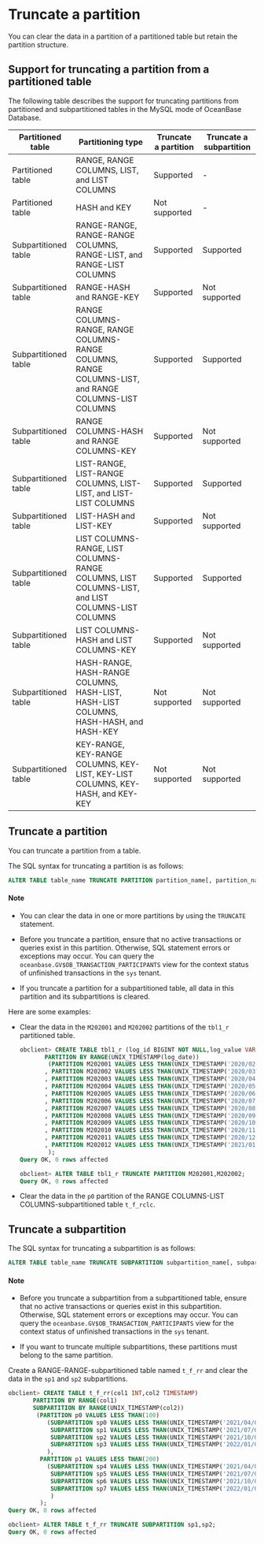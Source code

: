 # Truncate a partition

You can clear the data in a partition of a partitioned table but retain the partition structure.

## Support for truncating a partition from a partitioned table

The following table describes the support for truncating partitions from partitioned and subpartitioned tables in the MySQL mode of OceanBase Database.

| Partitioned table | Partitioning type | Truncate a partition | Truncate a subpartition |
|-------|-------------------------------------------------------------------------------------------------------------|---------------|---------------|
| Partitioned table | RANGE, RANGE COLUMNS, LIST, and LIST COLUMNS | Supported | - |
| Partitioned table | HASH and KEY | Not supported | - |
| Subpartitioned table | RANGE-RANGE, RANGE-RANGE COLUMNS, RANGE-LIST, and RANGE-LIST COLUMNS | Supported | Supported |
| Subpartitioned table | RANGE-HASH and RANGE-KEY | Supported | Not supported |
| Subpartitioned table | RANGE COLUMNS-RANGE, RANGE COLUMNS-RANGE COLUMNS, RANGE COLUMNS-LIST, and RANGE COLUMNS-LIST COLUMNS | Supported | Supported |
| Subpartitioned table | RANGE COLUMNS-HASH and RANGE COLUMNS-KEY | Supported | Not supported |
| Subpartitioned table | LIST-RANGE, LIST-RANGE COLUMNS, LIST-LIST, and LIST-LIST COLUMNS | Supported | Supported |
| Subpartitioned table | LIST-HASH and LIST-KEY | Supported | Not supported |
| Subpartitioned table | LIST COLUMNS-RANGE, LIST COLUMNS-RANGE COLUMNS, LIST COLUMNS-LIST, and LIST COLUMNS-LIST COLUMNS | Supported | Supported |
| Subpartitioned table | LIST COLUMNS-HASH and LIST COLUMNS-KEY | Supported | Not supported |
| Subpartitioned table | HASH-RANGE, HASH-RANGE COLUMNS, HASH-LIST, HASH-LIST COLUMNS, HASH-HASH, and HASH-KEY | Not supported | Not supported |
| Subpartitioned table | KEY-RANGE, KEY-RANGE COLUMNS, KEY-LIST, KEY-LIST COLUMNS, KEY-HASH, and KEY-KEY | Not supported | Not supported |

## Truncate a partition

You can truncate a partition from a table.

The SQL syntax for truncating a partition is as follows:

```sql
ALTER TABLE table_name TRUNCATE PARTITION partition_name[, partition_name ...];
```

  <main id="notice" type='explain'>
    <h4>Note</h4>
    <ul>
    <li>
    <p>You can clear the data in one or more partitions by using the <code>TRUNCATE</code> statement. </p>
    </li>
    <li>
    <p>Before you truncate a partition, ensure that no active transactions or queries exist in this partition. Otherwise, SQL statement errors or exceptions may occur. You can query the <code>oceanbase.GV$OB_TRANSACTION_PARTICIPANTS</code> view for the context status of unfinished transactions in the <code>sys</code> tenant. </p>
    </li>
    <li>
    <p>If you truncate a partition for a subpartitioned table, all data in this partition and its subpartitions is cleared. </p>
    </li>
    </ul>
  </main>

Here are some examples:

* Clear the data in the `M202001` and `M202002` partitions of the `tbl1_r` partitioned table.

   ```sql
   obclient> CREATE TABLE tbl1_r (log_id BIGINT NOT NULL,log_value VARCHAR(50),log_date TIMESTAMP NOT NULL)
          PARTITION BY RANGE(UNIX_TIMESTAMP(log_date))
           (PARTITION M202001 VALUES LESS THAN(UNIX_TIMESTAMP('2020/02/01'))
          , PARTITION M202002 VALUES LESS THAN(UNIX_TIMESTAMP('2020/03/01'))
          , PARTITION M202003 VALUES LESS THAN(UNIX_TIMESTAMP('2020/04/01'))
          , PARTITION M202004 VALUES LESS THAN(UNIX_TIMESTAMP('2020/05/01'))
          , PARTITION M202005 VALUES LESS THAN(UNIX_TIMESTAMP('2020/06/01'))
          , PARTITION M202006 VALUES LESS THAN(UNIX_TIMESTAMP('2020/07/01'))
          , PARTITION M202007 VALUES LESS THAN(UNIX_TIMESTAMP('2020/08/01'))
          , PARTITION M202008 VALUES LESS THAN(UNIX_TIMESTAMP('2020/09/01'))
          , PARTITION M202009 VALUES LESS THAN(UNIX_TIMESTAMP('2020/10/01'))
          , PARTITION M202010 VALUES LESS THAN(UNIX_TIMESTAMP('2020/11/01'))
          , PARTITION M202011 VALUES LESS THAN(UNIX_TIMESTAMP('2020/12/01'))
          , PARTITION M202012 VALUES LESS THAN(UNIX_TIMESTAMP('2021/01/01'))
           );
   Query OK, 0 rows affected

   obclient> ALTER TABLE tbl1_r TRUNCATE PARTITION M202001,M202002;
   Query OK, 0 rows affected
   ```

* Clear the data in the `p0` partition of the RANGE COLUMNS-LIST COLUMNS-subpartitioned table `t_f_rclc`.

## Truncate a subpartition

The SQL syntax for truncating a subpartition is as follows:

```sql
ALTER TABLE table_name TRUNCATE SUBPARTITION subpartition_name[, subpartition_name ...];
```

  <main id="notice" type='explain'>
    <h4>Note</h4>
    <ul>
    <li>
    <p>Before you truncate a subpartition from a subpartitioned table, ensure that no active transactions or queries exist in this subpartition. Otherwise, SQL statement errors or exceptions may occur. You can query the <code>oceanbase.GV$OB_TRANSACTION_PARTICIPANTS</code> view for the context status of unfinished transactions in the <code>sys</code> tenant. </p>
    </li>
    <li>
    <p>If you want to truncate multiple subpartitions, these partitions must belong to the same partition. </p>
    </li>
    </ul>
  </main>

Create a RANGE-RANGE-subpartitioned table named `t_f_rr` and clear the data in the `sp1` and `sp2` subpartitions.

```sql
obclient> CREATE TABLE t_f_rr(col1 INT,col2 TIMESTAMP)
       PARTITION BY RANGE(col1)
       SUBPARTITION BY RANGE(UNIX_TIMESTAMP(col2))
        (PARTITION p0 VALUES LESS THAN(100)
           (SUBPARTITION sp0 VALUES LESS THAN(UNIX_TIMESTAMP('2021/04/01')),
            SUBPARTITION sp1 VALUES LESS THAN(UNIX_TIMESTAMP('2021/07/01')),
            SUBPARTITION sp2 VALUES LESS THAN(UNIX_TIMESTAMP('2021/10/01')),
            SUBPARTITION sp3 VALUES LESS THAN(UNIX_TIMESTAMP('2022/01/01'))
           ),
         PARTITION p1 VALUES LESS THAN(200)
           (SUBPARTITION sp4 VALUES LESS THAN(UNIX_TIMESTAMP('2021/04/01')),
            SUBPARTITION sp5 VALUES LESS THAN(UNIX_TIMESTAMP('2021/07/01')),
            SUBPARTITION sp6 VALUES LESS THAN(UNIX_TIMESTAMP('2021/10/01')),
            SUBPARTITION sp7 VALUES LESS THAN(UNIX_TIMESTAMP('2022/01/01'))
            )
         );
Query OK, 0 rows affected

obclient> ALTER TABLE t_f_rr TRUNCATE SUBPARTITION sp1,sp2;
Query OK, 0 rows affected
```
